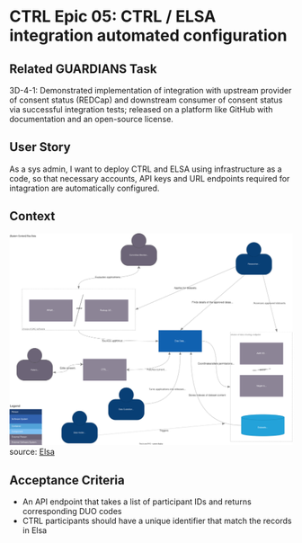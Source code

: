 # CTRL Epic 05: CTRL / ELSA integration automated configuration

## Related GUARDIANS Task

3D-4-1: Demonstrated implementation of integration with upstream provider of consent status (REDCap) and downstream consumer of consent status via successful integration tests; released on a platform like GitHub with documentation and an open-source license.

## User Story

As a sys admin, I want to deploy CTRL and ELSA using infrastructure as a code, so that necessary accounts, API keys and URL endpoints required for intagration are automatically configured.

## Context

![Elsa context diagram](../docs/CTRL04-elsa_context_diagram.svg)
source: [Elsa](https://github.com/elsa-data/elsa-data/blob/dev/docs/architecture/context.drawio.svg)

## Acceptance Criteria

- An API endpoint that takes a list of participant IDs and returns corresponding DUO codes
- CTRL participants should have a unique identifier that match the records in Elsa
